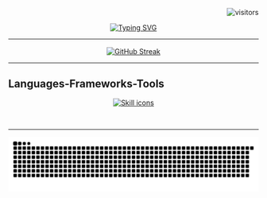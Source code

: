 
<p align="right">
  <img src="https://visitor-badge.laobi.icu/badge?page_id=w7b.w7b&left_color=gray&right_color=blue" alt="visitors"/>
</p>

<div align="center">
  <a href="#">
    <img src="https://readme-typing-svg.demolab.com?font=Roboto&size=32&duration=4000&pause=1000&color=F7F7F7&center=true&width=435&lines=Hi+there+%F0%9F%91%8B;I'm+Gabriel+Chedid" alt="Typing SVG" />
  </a>
</div>

----

<div align="center">
  <a align="center" href="#">
    <img align="center" src="https://streak-stats.demolab.com?user=w7b&theme=dark&border_radius=7&short_numbers=true&date_format=M%20j%5B%2C%20Y%5D&card_width=595&ring=BEBEBE" alt="GitHub Streak" />
  </a>
</div>

---

## Languages-Frameworks-Tools
<p align="center">
  <a href="#">
    <img src="https://skillicons.dev/icons?i=java,spring,maven,gradle,nodejs,js,ts,react,tailwind,git,github,postman,mysql,postgres,mongodb,redis,docker,aws&perline=7&theme=dark" alt="Skill icons" />
  </a>
</p><br/>

<!--kubernetes,grafana,linux -->

---

<div align="center"> 
  <img src="https://raw.githubusercontent.com/w7b/w7b/output/snake.svg" alt="GitHub Snake Animation" />
</div><br/>

<!--<details>
  <summary>Github Stats ⚡</summary>
  <a href="#">![Github stats](https://github-readme-stats.vercel.app/api?username=w7b&theme=dark&count_private=true&hide_border=true&line_height=20)</a>
  <a href="#">![Top Langs](https://github-readme-stats.vercel.app/api/top-langs/?username=w7b&layout=compact&theme=dark&count_private=true&hide_border=true)</a>
</details>-->
